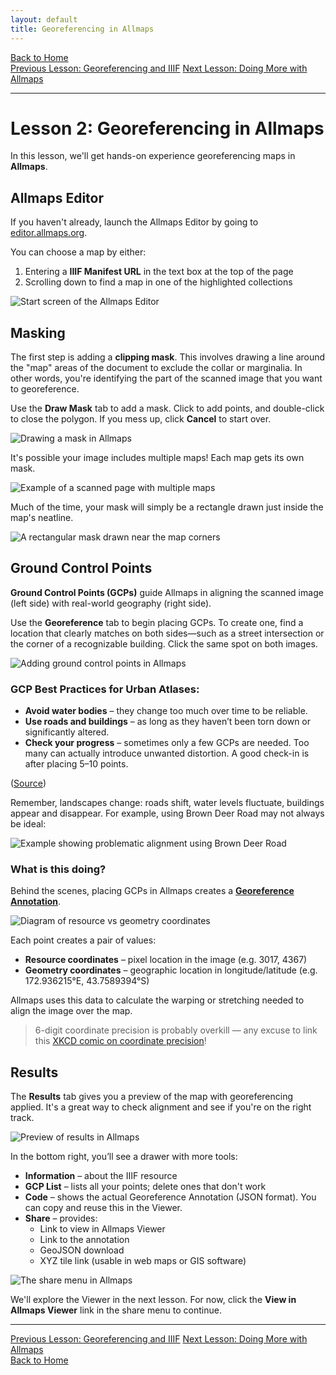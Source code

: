 ```yaml
---
layout: default
title: Georeferencing in Allmaps
---
```


<link rel="stylesheet" href="assets/css/custom.css">

<div class="button-group"><a href="index.html" class="button">Back to Home</a></div>
<div class="button-group">
  <a href="Georef-and-IIIF.html" class="button">Previous Lesson: Georeferencing and IIIF</a>
  <a href="Viewer.html" class="button">Next Lesson: Doing More with Allmaps</a>
</div>

* * *

# Lesson 2: Georeferencing in Allmaps

In this lesson, we'll get hands-on experience georeferencing maps in **Allmaps**.

## Allmaps Editor

If you haven't already, launch the Allmaps Editor by going to [editor.allmaps.org](https://editor.allmaps.org).

You can choose a map by either:

1. Entering a **IIIF Manifest URL** in the text box at the top of the page
2. Scrolling down to find a map in one of the highlighted collections

![Start screen of the Allmaps Editor](images/georef_nz1_start.png)

## Masking

The first step is adding a **clipping mask**. This involves drawing a line around the "map" areas of the document to exclude the collar or marginalia. In other words, you're identifying the part of the scanned image that you want to georeference.

Use the **Draw Mask** tab to add a mask. Click to add points, and double-click to close the polygon. If you mess up, click **Cancel** to start over.

![Drawing a mask in Allmaps](images/georef_nz3_Mask.png)

It's possible your image includes multiple maps! Each map gets its own mask.

![Example of a scanned page with multiple maps](images/greenpoint.jpg)

Much of the time, your mask will simply be a rectangle drawn just inside the map's neatline.

![A rectangular mask drawn near the map corners](images/georef_nz4_MaskCorner.png)

## Ground Control Points

**Ground Control Points (GCPs)** guide Allmaps in aligning the scanned image (left side) with real-world geography (right side).

Use the **Georeference** tab to begin placing GCPs. To create one, find a location that clearly matches on both sides—such as a street intersection or the corner of a recognizable building. Click the same spot on both images.

![Adding ground control points in Allmaps](images/georef_nz2_GCP.png)

### GCP Best Practices for Urban Atlases:

- **Avoid water bodies** – they change too much over time to be reliable.
- **Use roads and buildings** – as long as they haven’t been torn down or significantly altered.
- **Check your progress** – sometimes only a few GCPs are needed. Too many can actually introduce unwanted distortion. A good check-in is after placing 5–10 points.

([Source](https://cartinal.leventhalmap.org/guides/georeferencing-with-allmaps.html#best-practices-for-creating-gcps))

Remember, landscapes change: roads shift, water levels fluctuate, buildings appear and disappear. For example, using Brown Deer Road may not always be ideal:

![Example showing problematic alignment using Brown Deer Road](images/MultiPage_BrownDeer.png)

### What is this doing?

Behind the scenes, placing GCPs in Allmaps creates a [**Georeference Annotation**](https://iiif.io/api/extension/georef/).

![Diagram of resource vs geometry coordinates](images/georef_nz2_2.png)

Each point creates a pair of values:
- **Resource coordinates** – pixel location in the image (e.g. 3017, 4367)
- **Geometry coordinates** – geographic location in longitude/latitude (e.g. 172.936215°E, 43.7589394°S)

Allmaps uses this data to calculate the warping or stretching needed to align the image over the map.

> 6-digit coordinate precision is probably overkill — any excuse to link this [XKCD comic on coordinate precision](https://xkcd.com/2170)!

## Results

The **Results** tab gives you a preview of the map with georeferencing applied. It's a great way to check alignment and see if you're on the right track.

![Preview of results in Allmaps](images/georef_nz5_result.png)

In the bottom right, you’ll see a drawer with more tools:

- **Information** – about the IIIF resource
- **GCP List** – lists all your points; delete ones that don't work
- **Code** – shows the actual Georeference Annotation (JSON format). You can copy and reuse this in the Viewer.
- **Share** – provides:
  - Link to view in Allmaps Viewer
  - Link to the annotation
  - GeoJSON download
  - XYZ tile link (usable in web maps or GIS software)

![The share menu in Allmaps](images/georef_nz6_Share.png)

We'll explore the Viewer in the next lesson. For now, click the **View in Allmaps Viewer** link in the share menu to continue.

* * *

<div class="button-group">
  <a href="Georef-and-IIIF.html" class="button">Previous Lesson: Georeferencing and IIIF</a>
  <a href="Viewer.html" class="button">Next Lesson: Doing More with Allmaps</a>
</div>
<div class="button-group"><a href="index.html" class="button">Back to Home</a></div>